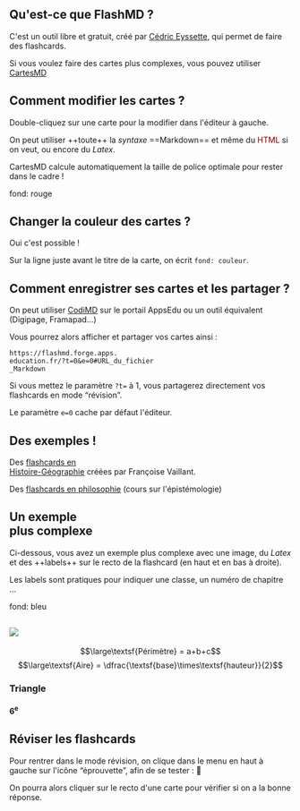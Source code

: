 ## Qu'est-ce que FlashMD ?

C'est un outil libre et gratuit, créé par [Cédric Eyssette](https://eyssette.forge.apps.education.fr/), qui permet de faire des flashcards.

Si vous voulez faire des cartes plus complexes, vous pouvez utiliser [CartesMD](https://cartesmd.forge.apps.education.fr/)


## Comment modifier les cartes ?
Double-cliquez sur une carte pour la modifier dans l'éditeur à gauche.

On peut utiliser ++toute++ la _syntaxe_ ==Markdown== et même du <span style="color: darkred;">HTML</span> si on veut, ou encore du $Latex$.

CartesMD calcule automatiquement la taille de police optimale pour rester dans le cadre !


fond: rouge
## Changer la couleur des cartes ?
Oui c'est possible !

Sur la ligne juste avant le titre de la carte, on écrit `fond: couleur`.

## Comment enregistrer ses cartes et les partager ?

On peut utiliser [CodiMD](https://codimd.apps.education.fr/) sur le portail AppsEdu ou un outil équivalent (Digipage, Framapad…)

Vous pourrez alors afficher et partager vos cartes ainsi :
```
https://flashmd.forge.apps.
education.fr/?t=0&e=0#URL_du_fichier
_Markdown
```

Si vous mettez le paramètre `?t=` à 1, vous partagerez directement vos flashcards en mode “révision”.

Le paramètre `e=0` cache par défaut l'éditeur.


## Des exemples !
Des [flashcards en <br>Histoire-Géographie](https://flashmd.forge.apps.education.fr/#https://codimd.apps.education.fr/oT-mEExZS0GyJlRo7tPnUw) créées par Françoise Vaillant.

Des [flashcards en philosophie](https://flashmd.forge.apps.education.fr/#https://codimd.apps.education.fr/08ZtYO6hS9WmhQGMV576cA) (cours sur l'épistémologie)


## Un&nbsp;exemple <aside>plus&nbsp;complexe</aside>

Ci-dessous, vous avez un exemple plus complexe avec une image, du $Latex$ et des ++labels++ sur le recto de la flashcard (en haut et en bas à droite).

Les labels sont pratiques pour indiquer une classe, un numéro de chapitre …

fond: bleu
## ![](https://lmdbt.forge.apps.education.fr/nos-creacartes/modeles/perimetre_aire/triangle.svg)

$$\large\textsf{Périmètre} = a+b+c$$
$$\large\textsf{Aire} = \dfrac{\textsf{base}\times\textsf{hauteur}}{2}$$

### **Triangle**
#### 6<sup>e</sup>

## Réviser les flashcards

Pour rentrer dans le mode révision, on clique dans le menu en haut à gauche sur l'icône “éprouvette”, afin de se tester : 🧪

On pourra alors cliquer sur le recto d'une carte pour vérifier si on a la bonne réponse.